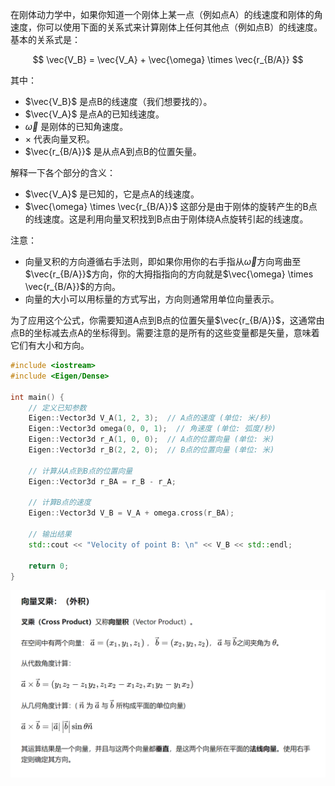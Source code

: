 
在刚体动力学中，如果你知道一个刚体上某一点（例如点A）的线速度和刚体的角速度，你可以使用下面的关系式来计算刚体上任何其他点（例如点B）的线速度。基本的关系式是：

$$ \vec{V_B} = \vec{V_A} + \vec{\omega} \times \vec{r_{B/A}} $$

其中：
- $\vec{V_B}$ 是点B的线速度（我们想要找的）。
- $\vec{V_A}$ 是点A的已知线速度。
- $\vec{\omega}$ 是刚体的已知角速度。
- $\times$ 代表向量叉积。
- $\vec{r_{B/A}}$ 是从点A到点B的位置矢量。

解释一下各个部分的含义：
- $\vec{V_A}$ 是已知的，它是点A的线速度。
- $\vec{\omega} \times \vec{r_{B/A}}$ 这部分是由于刚体的旋转产生的B点的线速度。这是利用向量叉积找到B点由于刚体绕A点旋转引起的线速度。

注意：
- 向量叉积的方向遵循右手法则，即如果你用你的右手指从$\vec{\omega}$方向弯曲至$\vec{r_{B/A}}$方向，你的大拇指指向的方向就是$\vec{\omega} \times \vec{r_{B/A}}$的方向。
- 向量的大小可以用标量的方式写出，方向则通常用单位向量表示。

为了应用这个公式，你需要知道A点到B点的位置矢量$\vec{r_{B/A}}$，这通常由点B的坐标减去点A的坐标得到。需要注意的是所有的这些变量都是矢量，意味着它们有大小和方向。

```cpp
#include <iostream>
#include <Eigen/Dense>

int main() {
    // 定义已知参数
    Eigen::Vector3d V_A(1, 2, 3);  // A点的速度 (单位: 米/秒)
    Eigen::Vector3d omega(0, 0, 1);  // 角速度 (单位: 弧度/秒)
    Eigen::Vector3d r_A(1, 0, 0);  // A点的位置向量 (单位: 米)
    Eigen::Vector3d r_B(2, 2, 0);  // B点的位置向量 (单位: 米)

    // 计算从A点到B点的位置向量
    Eigen::Vector3d r_BA = r_B - r_A;

    // 计算B点的速度
    Eigen::Vector3d V_B = V_A + omega.cross(r_BA);

    // 输出结果
    std::cout << "Velocity of point B: \n" << V_B << std::endl;

    return 0;
}

```

![](images/刚体运动学_image_1.png)